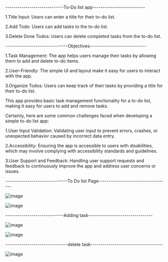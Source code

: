 -----------------------------To-Do list app--------------------------

1.Title Input: Users can enter a title for their to-do list.

2.Add Todo: Users can add tasks to the to-do list.

3.Delete Done Todos: Users can delete completed tasks from the to-do list.

-------------------------------Objectives----------------------------

1.Task Management: The app helps users manage their tasks by allowing them to add and delete to-do items.

2.User-Friendly: The simple UI and layout make it easy for users to interact with the app.

3.Organize Todos: Users can keep track of their tasks by providing a title for their to-do list.

This app provides basic task management functionality for a to-do list, making it easy for users to add and remove tasks.

Certainly, here are some common challenges faced when developing a simple to-do list app:

1.User Input Validation: Validating user input to prevent errors, crashes, or unexpected behavior caused by incorrect data entry.

2.Accessibility: Ensuring the app is accessible to users with disabilities, which may involve complying with accessibility standards and guidelines.

3.User Support and Feedback: Handling user support requests and feedback to continuously improve the app and address user concerns or issues.

 -------------------------------To Do list Page-----------------------------------


![image](https://github.com/Dhruv-patel-2004/MAD_Assignment_2_21012011071_TodosApp/assets/140106897/04ee3b85-aae2-451a-abcb-58f5240728a1)﻿

 ![image](https://github.com/Dhruv-patel-2004/MAD_Assignment_2_21012011071_TodosApp/assets/140106897/04ee3b85-aae2-451a-abcb-58f5240728a1)﻿



-----------------------------Adding task--------------------------------


![image](https://github.com/Dhruv-patel-2004/MAD_Assignment_2_21012011071_TodosApp/assets/140106897/04ee3b85-aae2-451a-abcb-58f5240728a1)﻿


![image](https://github.com/Dhruv-patel-2004/MAD_Assignment_2_21012011071_TodosApp/assets/140106897/04ee3b85-aae2-451a-abcb-58f5240728a1)﻿


-------------------------------delete task------------------------------------

![image](https://github.com/Dhruv-patel-2004/MAD_Assignment_2_21012011071_TodosApp/assets/140106897/04ee3b85-aae2-451a-abcb-58f5240728a1)﻿

